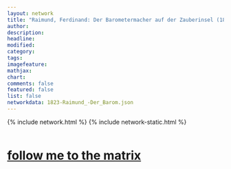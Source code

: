 ```yaml
---
layout: network
title: "Raimund, Ferdinand: Der Barometermacher auf der Zauberinsel (1823)"
author:
description:
headline:
modified:
category:
tags: 
imagefeature: 
mathjax: 
chart: 
comments: false
featured: false
list: false
networkdata: 1823-Raimund_-Der_Barom.json
---
```

{% include network.html %}
{% include network-static.html %}
<div class="row">
  <div class="small-5 small-centered columns"><a href="/matrix116"><h1>follow me to the matrix</h1></a>
</div>
</div>
